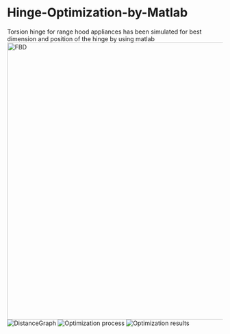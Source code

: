 # Hinge-Optimization-by-Matlab
Torsion hinge for range hood appliances has been simulated for best dimension and position of the hinge by using matlab
<img width="646" alt="FBD" src="https://github.com/AlpMercan/Hinge-Optimization-by-Matlab/assets/112685013/5b6e7c52-91ab-47d3-b053-d4defd467071">
![DistanceGraph](https://github.com/AlpMercan/Hinge-Optimization-by-Matlab/assets/112685013/b59c6701-6b1e-4ba5-990a-0eb445608abe)
![Optimization process](https://github.com/AlpMercan/Hinge-Optimization-by-Matlab/assets/112685013/c1c1b4c2-f85b-4550-9c0b-45c4c371e3df)
![Optimization results](https://github.com/AlpMercan/Hinge-Optimization-by-Matlab/assets/112685013/75da3920-6ac4-4f43-ba91-44784c91d429)
